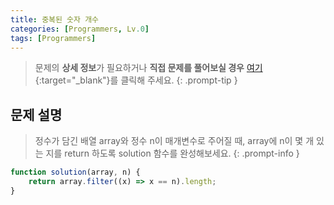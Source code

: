 ```yaml
---
title: 중복된 숫자 개수
categories: [Programmers, Lv.0]
tags: [Programmers]
---
```


> 문제의 **상세 정보**가 필요하거나 **직접 문제를 풀어보실 경우** [여기](https://school.programmers.co.kr/learn/courses/30/lessons/120583){:target="_blank"}를 클릭해 주세요.
{: .prompt-tip }

## 문제 설명

> 정수가 담긴 배열 array와 정수 n이 매개변수로 주어질 때, array에 n이 몇 개 있는 지를 return 하도록 solution 함수를 완성해보세요.
{: .prompt-info }

```js
function solution(array, n) {
    return array.filter((x) => x == n).length;
}
```